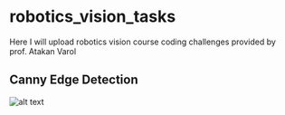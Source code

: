 # robotics_vision_tasks
Here I will upload robotics vision course coding challenges provided by prof. Atakan Varol
## Canny Edge Detection 
![alt text](https://github.com/BZWayne/robotics_vision_tasks/blob/main/outputs/canny_comparison.jpg)
